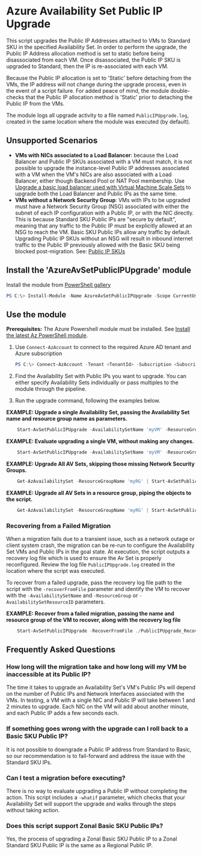 # Azure Availability Set Public IP Upgrade

This script upgrades the Public IP Addresses attached to VMs to Standard SKU in the specified Availability Set. In order to perform the upgrade, the Public IP Address
allocation method is set to static before being disassociated from each VM. Once disassociated, the Public IP SKU is upgraded to Standard,
then the IP is re-associated with each VM.

Because the Public IP allocation is set to 'Static' before detaching from the VMs, the IP address will not change during the upgrade process,
even in the event of a script failure. For added peace of mind, the module double-checks that the Public IP allocation method is 'Static' 
prior to detaching the Public IP from the VMs. 

The module logs all upgrade activity to a file named `PublicIPUpgrade.log`, created in the same location where the module was executed (by default). 

## Unsupported Scenarios

- **VMs with NICs associated to a Load Balancer**: because the Load Balancer and Public IP SKUs associated with a VM must match, it is not possible to upgrade the instance-level Public IP addresses associated with a VM when the VM's NICs are also associated with a Load Balancer, either though Backend Pool or NAT Pool membership. Use [Upgrade a basic load balancer used with Virtual Machine Scale Sets](../AzureBasicLoadBalancerUpgrade/README.md) to upgrade both the Load Balancer and Public IPs as the same time.
- **VMs without a Network Security Group**: VMs with IPs to be upgraded must have a Network Security Group (NSG) associated with either the subnet of each IP configuration with a Public IP, or with the NIC directly. This is because Standard SKU Public IPs are "secure by default", meaning that any traffic to the Public IP must be explicitly allowed at an NSG to reach the VM. Basic SKU Public IPs allow any traffic by default. Upgrading Public IP SKUs without an NSG will result in inbound internet traffic to the Public IP previously allowed with the Basic SKU being blocked post-migration. See: [Public IP SKUs](https://learn.microsoft.com/azure/virtual-network/ip-services/public-ip-addresses#sku)

## Install the 'AzureAvSetPublicIPUpgrade' module

Install the module from [PowerShell gallery](https://www.powershellgallery.com/packages/AzureAvSetPublicIPUpgrade)

```powershell
PS C:\> Install-Module -Name AzureAvSetPublicIPUpgrade -Scope CurrentUser -Repository PSGallery -Force
```

## Use the module

**Prerequisites:**
The Azure Powershell module must be installed. See [Install the latest Az PowerShell module](/powershell/azure/install-az-ps).

1. Use `Connect-AzAccount` to connect to the required Azure AD tenant and Azure subscription

    ```powershell
    PS C:\> Connect-AzAccount -Tenant <TenantId> -Subscription <SubscriptionId>
    ```

1. Find the Availability Set with Public IPs you want to upgrade. You can either specify Availability Sets individually or pass multiples to the module through the pipeline.

1. Run the upgrade command, following the examples below.

**EXAMPLE: Upgrade a single Availability Set, passing the Availability Set name and resource group name as parameters.**

```powershell
    Start-AvSetPublicIPUpgrade -AvailabilitySetName 'myVM' -ResourceGroupName 'myRG'
```

**EXAMPLE: Evaluate upgrading a single VM, without making any changes.**

```powershell
    Start-AvSetPublicIPUpgrade -AvailabilitySetName 'myVM' -ResourceGroupName 'myRG' -WhatIf
```

**EXAMPLE: Upgrade All AV Sets, skipping those missing Network Security Groups.**

```powershell
    Get-AzAvailabilitySet -ResourceGroupName 'myRG' | Start-AvSetPublicIPUpgrade -skipVMMissingNSG
```

**EXAMPLE: Upgrade all AV Sets in a resource group, piping the objects to the script.**

```powershell
    Get-AzAvailabilitySet -ResourceGroupName 'myRG' | Start-AvSetPublicIPUpgrade
```

### Recovering from a Failed Migration

When a migration fails due to a transient issue, such as a network outage or client system crash, the migration can be re-run to configure the Availability Set VMs and Public IPs in the goal state. At execution, the script outputs a recovery log file which is used to ensure the Av Set is properly reconfigured. Review the log file `PublicIPUpgrade.log` created in the location where the script was executed.

To recover from a failed upgrade, pass the recovery log file path to the script with the `-recoverFromFile` parameter and identify the VM to recover with the `-AvailabilitySetName` and `-ResourceGroup` or `-AvailabilitySetResourceID` parameters. 

**EXAMPLE: Recover from a failed migration, passing the name and resource group of the VM to recover, along with the recovery log file**

```powershell
    Start-AvSetPublicIPUpgrade -RecoverFromFile ./PublicIPUpgrade_Recovery_2020-01-01-00-00.csv -AvailabilitySetName myAvSet -ResourceGroup -rg-myrg
```

## Frequently Asked Questions

### How long will the migration take and how long will my VM be inaccessible at its Public IP?

The time it takes to upgrade an Availability Set's VM's Public IPs will depend on the number of Public IPs and Network Interfaces associated with the VMs. In testing, a VM with a single NIC and Public IP will take between 1 and 2 minutes to upgrade. Each NIC on the VM will add about another minute, and each Public IP adds a few seconds each.

### If something goes wrong with the upgrade can I roll back to a Basic SKU Public IP?

It is not possible to downgrade a Public IP address from Standard to Basic, so our recommendation is to fail-forward and address the issue with the Standard SKU IPs.

### Can I test a migration before executing? 

There is no way to evaluate upgrading a Public IP without completing the action. This script includes a `-whatif` parameter, which checks that your Availability Set will support the upgrade and walks through the steps without taking action. 

### Does this script support Zonal Basic SKU Public IPs? 

Yes, the process of upgrading a Zonal Basic SKU Public IP to a Zonal Standard SKU Public IP is the same as a Regional Public IP.